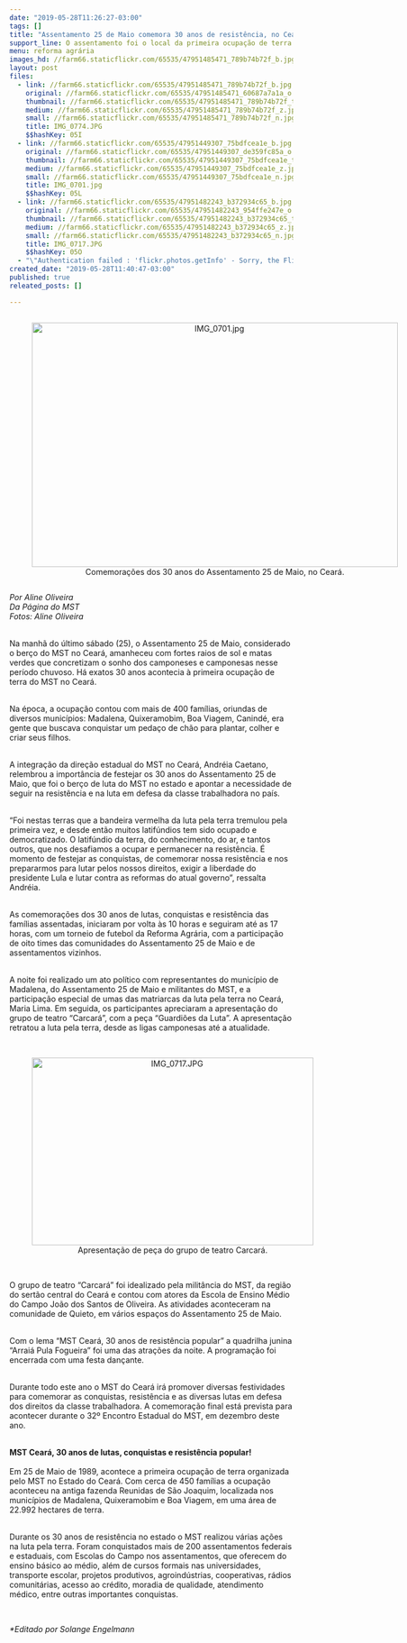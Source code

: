 ```yaml
---
date: "2019-05-28T11:26:27-03:00"
tags: []
title: "Assentamento 25 de Maio comemora 30 anos de resistência, no Ceará"
support_line: O assentamento foi o local da primeira ocupação de terra do MST no Ceará e representa o berço de luta do MST no estado
menu: reforma agrária
images_hd: //farm66.staticflickr.com/65535/47951485471_789b74b72f_b.jpg
layout: post
files:
  - link: //farm66.staticflickr.com/65535/47951485471_789b74b72f_b.jpg
    original: //farm66.staticflickr.com/65535/47951485471_60687a7a1a_o.jpg
    thumbnail: //farm66.staticflickr.com/65535/47951485471_789b74b72f_t.jpg
    medium: //farm66.staticflickr.com/65535/47951485471_789b74b72f_z.jpg
    small: //farm66.staticflickr.com/65535/47951485471_789b74b72f_n.jpg
    title: IMG_0774.JPG
    $$hashKey: 05I
  - link: //farm66.staticflickr.com/65535/47951449307_75bdfcea1e_b.jpg
    original: //farm66.staticflickr.com/65535/47951449307_de359fc85a_o.jpg
    thumbnail: //farm66.staticflickr.com/65535/47951449307_75bdfcea1e_t.jpg
    medium: //farm66.staticflickr.com/65535/47951449307_75bdfcea1e_z.jpg
    small: //farm66.staticflickr.com/65535/47951449307_75bdfcea1e_n.jpg
    title: IMG_0701.jpg
    $$hashKey: 05L
  - link: //farm66.staticflickr.com/65535/47951482243_b372934c65_b.jpg
    original: //farm66.staticflickr.com/65535/47951482243_954ffe247e_o.jpg
    thumbnail: //farm66.staticflickr.com/65535/47951482243_b372934c65_t.jpg
    medium: //farm66.staticflickr.com/65535/47951482243_b372934c65_z.jpg
    small: //farm66.staticflickr.com/65535/47951482243_b372934c65_n.jpg
    title: IMG_0717.JPG
    $$hashKey: 05O
  - "\"Authentication failed : 'flickr.photos.getInfo' - Sorry, the Flickr API service is not currently available.\""
created_date: "2019-05-28T11:40:47-03:00"
published: true
releated_posts: []

---
```

<div style="text-align:center">
<figure class="image" style="display:inline-block"><img alt="IMG_0701.jpg" height="434" src="//farm66.staticflickr.com/65535/47951449307_75bdfcea1e_b.jpg" width="650" />
<figcaption>Comemora&ccedil;&otilde;es dos 30 anos do Assentamento 25 de Maio, no Cear&aacute;.</figcaption>
</figure>
</div>

<p><em>Por Aline Oliveira<br />
Da P&aacute;gina do MST<br />
Fotos: Aline Oliveira&nbsp; &nbsp;</em> &nbsp; &nbsp; &nbsp;</p>

<p><br />
Na manh&atilde; do &uacute;ltimo s&aacute;bado (25), o Assentamento 25 de Maio, considerado o ber&ccedil;o do MST no Cear&aacute;, amanheceu com fortes raios de sol e matas verdes que concretizam o sonho dos camponeses e camponesas nesse per&iacute;odo chuvoso. H&aacute; exatos 30 anos acontecia &agrave; primeira ocupa&ccedil;&atilde;o de terra do MST no Cear&aacute;.&nbsp;</p>

<p><br />
Na &eacute;poca, a ocupa&ccedil;&atilde;o contou com mais de 400 fam&iacute;lias, oriundas de diversos munic&iacute;pios: Madalena, Quixeramobim, Boa Viagem, Canind&eacute;, era gente que buscava conquistar um peda&ccedil;o de ch&atilde;o para plantar, colher e criar seus filhos.&nbsp;&nbsp;</p>

<p><br />
A integra&ccedil;&atilde;o da dire&ccedil;&atilde;o estadual do MST no Cear&aacute;, Andr&eacute;ia Caetano, relembrou a import&acirc;ncia de festejar os 30 anos do Assentamento 25 de Maio, que foi o ber&ccedil;o de luta do MST no estado e apontar a necessidade de seguir na resist&ecirc;ncia e na luta em defesa da classe trabalhadora no pa&iacute;s.</p>

<p><br />
&ldquo;Foi nestas terras que a bandeira vermelha da luta pela terra tremulou pela primeira vez, e desde ent&atilde;o muitos latif&uacute;ndios tem sido ocupado e democratizado. O latif&uacute;ndio da terra, do conhecimento, do ar, e tantos outros, que nos desafiamos a ocupar e permanecer na resist&ecirc;ncia. &Eacute; momento de festejar as conquistas, de comemorar nossa resist&ecirc;ncia e nos prepararmos para lutar pelos nossos direitos, exigir a liberdade do presidente Lula e lutar contra as reformas do atual governo&rdquo;, ressalta Andr&eacute;ia.</p>

<p><br />
As comemora&ccedil;&otilde;es dos 30 anos de lutas, conquistas e resist&ecirc;ncia das fam&iacute;lias assentadas, iniciaram por volta &agrave;s 10 horas e seguiram at&eacute; as 17 horas, com um torneio de futebol da Reforma Agr&aacute;ria, com a participa&ccedil;&atilde;o de oito times das comunidades do Assentamento 25 de Maio e de assentamentos vizinhos.</p>

<p><br />
A noite foi realizado um ato pol&iacute;tico com representantes do munic&iacute;pio de Madalena, do Assentamento 25 de Maio e militantes do MST, e a participa&ccedil;&atilde;o especial de umas das matriarcas da luta pela terra no Cear&aacute;, Maria Lima. Em seguida, os participantes apreciaram a apresenta&ccedil;&atilde;o do grupo de teatro &ldquo;Carcar&aacute;&rdquo;, com a pe&ccedil;a &ldquo;Guardi&otilde;es da Luta&rdquo;. A apresenta&ccedil;&atilde;o retratou a luta pela terra, desde as ligas camponesas at&eacute; a atualidade.<br />
&nbsp;</p>

<div style="text-align:center">
<figure class="image" style="display:inline-block"><img alt="IMG_0717.JPG" height="333" src="//farm66.staticflickr.com/65535/47951482243_b372934c65_b.jpg" width="500" />
<figcaption>Apresenta&ccedil;&atilde;o de pe&ccedil;a do grupo de teatro Carcar&aacute;.</figcaption>
</figure>
</div>

<p><br />
O grupo de teatro &ldquo;Carcar&aacute;&rdquo; foi idealizado pela milit&acirc;ncia do MST, da regi&atilde;o do sert&atilde;o central do Cear&aacute; e contou com atores da Escola de Ensino M&eacute;dio do Campo Jo&atilde;o dos Santos de Oliveira. As atividades aconteceram na comunidade de Quieto, em v&aacute;rios espa&ccedil;os do Assentamento 25 de Maio.</p>

<p><br />
Com o lema &ldquo;MST Cear&aacute;, 30 anos de resist&ecirc;ncia popular&rdquo; a quadrilha junina &ldquo;Arrai&aacute; Pula Fogueira&rdquo; foi uma das atra&ccedil;&otilde;es da noite. A programa&ccedil;&atilde;o foi encerrada com uma festa dan&ccedil;ante.</p>

<p><br />
Durante todo este ano o MST do Cear&aacute; ir&aacute; promover diversas festividades para comemorar as conquistas, resist&ecirc;ncia e as diversas lutas em defesa dos direitos da classe trabalhadora. A comemora&ccedil;&atilde;o final est&aacute; prevista para acontecer durante o 32&ordm; Encontro Estadual do MST, em dezembro deste ano.</p>

<p><br />
<strong>MST Cear&aacute;, 30 anos de lutas, conquistas e resist&ecirc;ncia popular!</strong><br />
<br />
Em 25 de Maio de 1989, acontece a primeira ocupa&ccedil;&atilde;o de terra organizada pelo MST no Estado do Cear&aacute;. Com cerca de 450 fam&iacute;lias a ocupa&ccedil;&atilde;o aconteceu na antiga fazenda Reunidas de S&atilde;o Joaquim, localizada nos munic&iacute;pios de Madalena, Quixeramobim e Boa Viagem, em uma &aacute;rea de 22.992 hectares de terra.</p>

<p><br />
Durante os 30 anos de resist&ecirc;ncia no estado o MST realizou v&aacute;rias a&ccedil;&otilde;es na luta pela terra. Foram conquistados mais de 200 assentamentos federais e estaduais, com Escolas do Campo nos assentamentos, que oferecem do ensino b&aacute;sico ao m&eacute;dio, al&eacute;m de cursos formais nas universidades, transporte escolar, projetos produtivos, agroind&uacute;strias, cooperativas, r&aacute;dios comunit&aacute;rias, acesso ao cr&eacute;dito, moradia de qualidade, atendimento m&eacute;dico, entre outras importantes conquistas.</p>

<p>&nbsp;</p>

<p><em>*Editado por Solange Engelmann</em></p>
